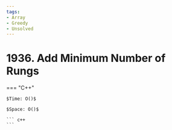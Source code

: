 ```yaml
---
tags:
- Array
- Greedy
- Unsolved
---
```



# 1936. Add Minimum Number of Rungs

=== "C++"

    $Time: O()$

    $Space: O()$

    ``` c++
    ```